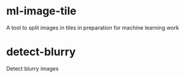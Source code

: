 # ml-image-tile
A tool to split images in tiles in preparation for machine learning work

# detect-blurry
Detect blurry images
